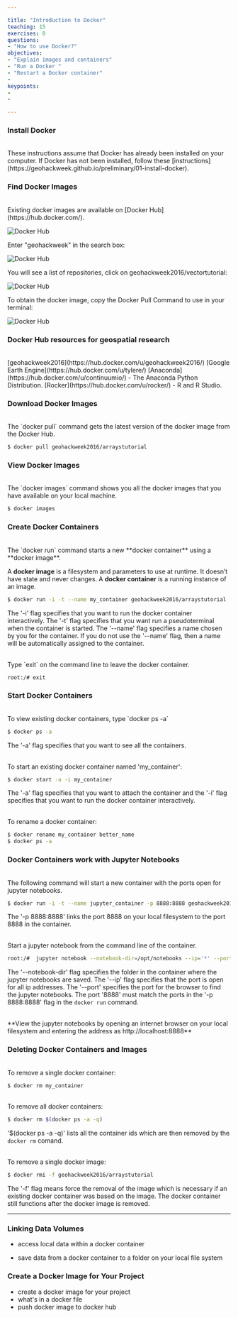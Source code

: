 ```yaml
---

title: "Introduction to Docker"
teaching: 15
exercises: 0
questions:
- "How to use Docker?"
objectives:
- "Explain images and containers"
- "Run a Docker "
- "Restart a Docker container"
-
keypoints:
-
-

---
```



### Install Docker
<br>
These instructions assume that Docker has already been installed on your computer.  If Docker has not been installed, follow these [instructions](https://geohackweek.github.io/preliminary/01-install-docker).


### Find Docker Images
<br>
Existing docker images are available on [Docker Hub](https://hub.docker.com/).

![Docker Hub](https://raw.githubusercontent.com/geohackweek/Introductory/gh-pages/assets/img/dockertutorial/DockerHub1.png)


Enter "geohackweek" in the search box:

![Docker Hub](https://raw.githubusercontent.com/geohackweek/Introductory/gh-pages/assets/img/dockertutorial/DockerHub2.png)


You will see a list of repositories, click on geohackweek2016/vectortutorial:

![Docker Hub](https://raw.githubusercontent.com/geohackweek/Introductory/gh-pages/assets/img/dockertutorial/DockerHub3.png)


To obtain the docker image, copy the Docker Pull Command to use in your terminal:

![Docker Hub](https://raw.githubusercontent.com/geohackweek/Introductory/gh-pages/assets/img/dockertutorial/DockerHub4.png)


### Docker Hub resources for geospatial research
<br>
[geohackweek2016](https://hub.docker.com/u/geohackweek2016/)   
[Google Earth Engine](https://hub.docker.com/u/tylere/)   
[Anaconda](https://hub.docker.com/u/continuumio/) - The Anaconda Python Distribution.   
[Rocker](https://hub.docker.com/u/rocker/) - R and R Studio.


### Download Docker Images
<br>
The `docker pull` command gets the latest version of the docker image from the Docker Hub.   

```bash
$ docker pull geohackweek2016/arraystutorial
```


### View Docker Images
<br>
The `docker images` command shows you all the docker images that you have available on your local machine.   

```bash
$ docker images
```


### Create Docker Containers
<br>
The `docker run` command starts a new **docker container** using a **docker image**.

A **docker image** is a filesystem and parameters to use at runtime. It doesn’t have state and never changes. A **docker container** is a running instance of an image.

```bash
$ docker run -i -t --name my_container geohackweek2016/arraystutorial
```
The '-i' flag specifies that you want to run the docker container interactively. The '-t' flag specifies that you want run a pseudoterminal when the container is started.  The '--name' flag specifies a name chosen by you for the container.  If you do not use the '--name' flag, then a name will be automatically assigned to the container.

<br>
Type `exit` on the command line to leave the docker container.   

```bash
root:/# exit
```


### Start Docker Containers
<br>
To view existing docker containers, type `docker ps -a`

```bash
$ docker ps -a
```
The '-a' flag specifies that you want to see all the containers.

<br>
To start an existing docker container named 'my_container':   

```bash
$ docker start -a -i my_container
```
The '-a' flag specifies that you want to attach the container and the '-i' flag specifies that you want to run the docker container interactively.

<br>
To rename a docker container:   

```bash
$ docker rename my_container better_name
$ docker ps -a
```


### Docker Containers work with Jupyter Notebooks
<br>
The following command will start a new container with the ports open for jupyter notebooks.   

```bash
$ docker run -i -t --name jupyter_container -p 8888:8888 geohackweek2016/arraystutorial
```
The '-p 8888:8888' links the port 8888 on your local filesystem to the port 8888 in the container.

<br>
Start a jupyter notebook from the command line of the container.

```bash
root:/#  jupyter notebook --notebook-dir=/opt/notebooks --ip='*' --port=8888 --no-browser
```
The '--notebook-dir' flag specifies the folder in the container where the jupyter notebooks are saved.  The '--ip' flag specifies that the port is open for all ip addresses.  The '--port' specifies the port for the browser to find the jupyter notebooks.  The port '8888' must match the ports in the '-p 8888:8888' flag in the `docker run` command.

<br>
**View the jupyter notebooks by opening an internet browser on your local filesystem and entering the address as http://localhost:8888**


### Deleting Docker Containers and Images
<br>
To remove a single docker container:   

```bash
$ docker rm my_container
```

<br>
To remove all docker containers:   

```bash
$ docker rm $(docker ps -a -q)
```
'$(docker ps -a -q)' lists all the container ids which are then removed by the `docker rm` comand.

<br> 
To remove a single docker image:   

```bash
$ docker rmi -f geohackweek2016/arraystutorial
```
The '-f' flag means force the removal of the image which is necessary if an existing docker container was based on the image.  The docker container still functions after the docker image is removed.


***   

### Linking Data Volumes


- access local data within a docker container

- save data from a docker container to a folder on your local file system


### Create a Docker Image for Your Project
- create a docker image for your project
- what's in a docker file
- push docker image to docker hub
